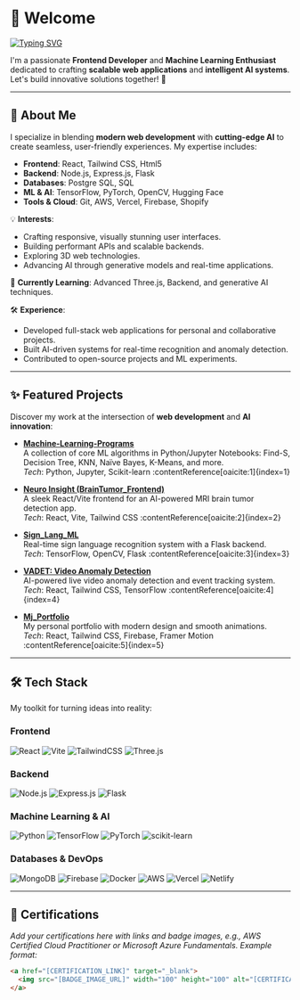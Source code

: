 # 👋 Welcome

[![Typing SVG](https://readme-typing-svg.demolab.com?font=Fira+Code&pause=100&width=435&lines=I'm+Mit+Patel;Frontend+Developer;ML+%26+AI+Enthusiast)](https://git.io/typing-svg)

I'm a passionate **Frontend Developer** and **Machine Learning Enthusiast** dedicated to crafting **scalable web applications** and **intelligent AI systems**. Let's build innovative solutions together! 🚀

---

## 🌟 About Me

I specialize in blending **modern web development** with **cutting-edge AI** to create seamless, user-friendly experiences. My expertise includes:

- **Frontend**: React, Tailwind CSS, Html5  
- **Backend**: Node.js, Express.js, Flask  
- **Databases**: Postgre SQL, SQL  
- **ML & AI**: TensorFlow, PyTorch, OpenCV, Hugging Face  
- **Tools & Cloud**: Git, AWS, Vercel, Firebase, Shopify  

💡 **Interests**:  
- Crafting responsive, visually stunning user interfaces.  
- Building performant APIs and scalable backends.  
- Exploring 3D web technologies.
- Advancing AI through generative models and real-time applications.  

🌱 **Currently Learning**: Advanced Three.js, Backend, and generative AI techniques.

🛠 **Experience**:  
- Developed full-stack web applications for personal and collaborative projects.  
- Built AI-driven systems for real-time recognition and anomaly detection.  
- Contributed to open-source projects and ML experiments.

---

## ✨ Featured Projects

Discover my work at the intersection of **web development** and **AI innovation**:

- **[Machine-Learning-Programs](https://github.com/patelmj04/Machine-Learning-Programs)**  
  A collection of core ML algorithms in Python/Jupyter Notebooks: Find-S, Decision Tree, KNN, Naïve Bayes, K-Means, and more.  
  *Tech*: Python, Jupyter, Scikit-learn :contentReference[oaicite:1]{index=1}

- **[Neuro Insight (BrainTumor_Frontend)](https://github.com/patelmj04/BrainTumor_Frontend)**  
  A sleek React/Vite frontend for an AI-powered MRI brain tumor detection app.  
  *Tech*: React, Vite, Tailwind CSS :contentReference[oaicite:2]{index=2}

- **[Sign_Lang_ML](https://github.com/patelmj04/Sign_Lang_ML)**  
  Real-time sign language recognition system with a Flask backend.  
  *Tech*: TensorFlow, OpenCV, Flask :contentReference[oaicite:3]{index=3}

- **[VADET: Video Anomaly Detection](https://github.com/patelmj04/video-anomaly-detection)**  
  AI-powered live video anomaly detection and event tracking system.  
  *Tech*: React, Tailwind CSS, TensorFlow :contentReference[oaicite:4]{index=4}

- **[Mj_Portfolio](https://github.com/patelmj04/Mj_Portfolio)**  
  My personal portfolio with modern design and smooth animations.  
  *Tech*: React, Tailwind CSS, Firebase, Framer Motion :contentReference[oaicite:5]{index=5}

---

## 🛠️ Tech Stack

My toolkit for turning ideas into reality:

### Frontend
![React](https://img.shields.io/badge/react-%2320232a.svg?style=for-the-badge&logo=react&logoColor=%2361DAFB) 
![Vite](https://img.shields.io/badge/vite-%23646CFF.svg?style=for-the-badge&logo=vite&logoColor=white) 
![TailwindCSS](https://img.shields.io/badge/tailwindcss-%2338B2AC.svg?style=for-the-badge&logo=tailwind-css&logoColor=white) 
![Three.js](https://img.shields.io/badge/threejs-black?style=for-the-badge&logo=three.js&logoColor=white)

### Backend
![Node.js](https://img.shields.io/badge/node.js-6DA55F?style=for-the-badge&logo=node.js&logoColor=white) 
![Express.js](https://img.shields.io/badge/express.js-%23404d59.svg?style=for-the-badge&logo=express&logoColor=%2361DAFB) 
![Flask](https://img.shields.io/badge/flask-%23000.svg?style=for-the-badge&logo=flask&logoColor=white)

### Machine Learning & AI
![Python](https://img.shields.io/badge/python-3670A0?style=for-the-badge&logo=python&logoColor=ffdd54) 
![TensorFlow](https://img.shields.io/badge/TensorFlow-%23FF6F00.svg?style=for-the-badge&logo=TensorFlow&logoColor=white) 
![PyTorch](https://img.shields.io/badge/PyTorch-%23EE4C2C.svg?style=for-the-badge&logo=PyTorch&logoColor=white) 
![scikit-learn](https://img.shields.io/badge/scikit--learn-%23F7931E.svg?style=for-the-badge&logo=scikit-learn&logoColor=white)

### Databases & DevOps
![MongoDB](https://img.shields.io/badge/MongoDB-%234ea94b.svg?style=for-the-badge&logo=mongodb&logoColor=white) 
![Firebase](https://img.shields.io/badge/firebase-a08021?style=for-the-badge&logo=firebase&slogoColor=ffcd34) 
![Docker](https://img.shields.io/badge/docker-%230db7ed.svg?style=for-the-badge&logo=docker&logoColor=white) 
![AWS](https://img.shields.io/badge/AWS-%23FF9900.svg?style=for-the-badge&logo=amazon-aws&logoColor=white) 
![Vercel](https://img.shields.io/badge/vercel-%23000000.svg?style=for-the-badge&logo=vercel&logoColor=white) 
![Netlify](https://img.shields.io/badge/netlify-%23000000.svg?style=for-the-badge&logo=netlify&logoColor=#00C7B7)

---

## 🏅 Certifications

*Add your certifications here with links and badge images, e.g., AWS Certified Cloud Practitioner or Microsoft Azure Fundamentals. Example format:*

```markdown
<a href="[CERTIFICATION_LINK]" target="_blank">
  <img src="[BADGE_IMAGE_URL]" width="100" height="100" alt="[CERTIFICATION_NAME]" />
</a>
